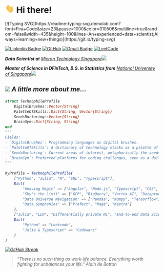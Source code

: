 <h1> <img src="./pictures/wave.gif" width="30">&nbsp;Hi there! </h1>
<!-- <img src="./pictures/github-header-image.png" width="100%"> -->
[![Typing SVG](https://readme-typing-svg.demolab.com?font=Fira+Code&size=23&pause=1000&color=010506&multiline=true&random=false&width=435&height=100&lines=An+experienced+data+scientist;Always+learning+new+things)](https://git.io/typing-svg)

[![Linkedin Badge](https://img.shields.io/badge/linkedin-%230077B5.svg?style=for-the-badge&logo=linkedin&logoColor=white)](https://www.linkedin.com/in/hanyu-wu-6a610b165/) [![GitHub](https://img.shields.io/badge/github-%23121011.svg?style=for-the-badge&logo=github&logoColor=white)](https://github.com/whanyu1212/) [![Gmail Badge](https://img.shields.io/badge/Gmail-D14836?style=for-the-badge&logo=gmail&logoColor=white)](mailto:whanyu47@gmail.com/) [![LeetCode](https://img.shields.io/badge/LeetCode-000000?style=for-the-badge&logo=LeetCode&logoColor=#d16c06)](https://leetcode.com/whanyu1212/)

<p><em><strong>Data Scientist at</strong> <a href="https://sg.micron.com/">Micron Technology Singapore</a><img src="https://media.giphy.com/media/WUlplcMpOCEmTGBtBW/giphy.gif" width="30">
<p><em><strong>Master of Science in DFinTech, B.S. in Statistics from</strong> <a href="https://nus.edu.sg/">National University of Singapore</a><img src="https://media.giphy.com/media/fYSnHlufseco8Fh93Z/giphy.gif" width="30">

## <img src="https://media.giphy.com/media/v1.Y2lkPTc5MGI3NjExdGZhaHR0cWl1NHlkbms1OThldXVtMzNyNXN4dTJsendsNG9jcm0weSZlcD12MV9pbnRlcm5hbF9naWZfYnlfaWQmY3Q9Zw/LHZyixOnHwDDy/giphy.gif" width="50"> A little more about me... 

```julia
struct TechnophileProfile
    DigitalBrushes::Vector{String}
    PaletteOfSkills::Dict{String, Vector{String}}
    SeedsNurturing::Vector{String}
    BrainGym::Dict{String, String}
end
"""
Fields:
- `DigitalBrushes`: Programming languages as digital brushes.
- `PaletteOfSkills`: A dictionary of technology stacks as a palette of skills.
- `SeedsNurturing`: Current areas of interest, metaphorically the seeds being nurtured.
- `BrainGym`: Preferred platforms for coding challenges, seen as a daily brain gym.
"""

hyProfile = TechnophileProfile(
    ["Python", "Julia", "R", "SQL", "Typescript"], 
    Dict(
        "Weaving Magic" => ["Angular", "Node.js", "Typescript", "CSS", "HTML"], 
        "Sky's the Limit" => ["GCP", "BigQuery", "Vertex AI", "Dataproc", "Cloud Composer", "Google Cloud Storage"], 
        "Data Universe Navigation" => ["Pandas", "Numpy", "Tensorflow", "PyTorch", "Scikit-learn", "XGBoost", "Langchain", "Streamlit"], 
        "Data Symphonies" => ["Prefect", "Mage", "Kestra"] 
    ),
    ["Julia", "LLM", "Differentially private ML", "End-to-end Data Science"],
    Dict(
        "Python" => "Leetcode", 
        "Julia & Typescript" => "Codewars" 
    )
)

```

[![GitHub Streak](https://streak-stats.demolab.com/?user=whanyu1212)](https://git.io/streak-stats)

> "There is no such thing as work-life balance. Everything worth fighting for unbalances your life." Alain de Botton

<!--
**whanyu1212/whanyu1212** is a ✨ _special_ ✨ repository because its `README.md` (this file) appears on your GitHub profile.

Here are some ideas to get you started:

- 🔭 I’m currently working on ...
- 🌱 I’m currently learning ...
- 👯 I’m looking to collaborate on ...
- 🤔 I’m looking for help with ...
- 💬 Ask me about ...
- 📫 How to reach me: ...
- 😄 Pronouns: ...
- ⚡ Fun fact: ...
-->
